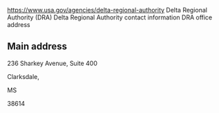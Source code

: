 

https://www.usa.gov/agencies/delta-regional-authority
Delta Regional Authority (DRA)
Delta Regional Authority contact information
DRA office address

Main address
------------

236 Sharkey Avenue, Suite 400
  

Clarksdale,

MS

38614
